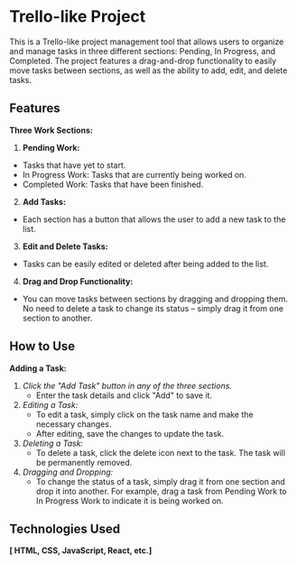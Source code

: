 # Trello-like Project
This is a Trello-like project management tool that allows users to organize and manage tasks in three different sections: Pending, In Progress, and Completed. The project features a drag-and-drop functionality to easily move tasks between sections, as well as the ability to add, edit, and delete tasks.

## Features
**Three Work Sections:**

1. **Pending Work:** 
 * Tasks that have yet to start.
 * In Progress Work: Tasks that are currently being worked on.
 * Completed Work: Tasks that have been finished.

2. **Add Tasks:**
 * Each section has a button that allows the user to add a new task to the list.

3. **Edit and Delete Tasks:**
 * Tasks can be easily edited or deleted after being added to the list.

4. **Drag and Drop Functionality:**
 * You can move tasks between sections by dragging and dropping them. No need to delete a task to change its status – simply drag it from one section to another.

## How to Use
**Adding a Task:**

1. *Click the "Add Task" button in any of the three sections.*
     * Enter the task details and click "Add" to save it.
2. *Editing a Task:*
   * To edit a task, simply click on the task name and make the necessary changes.
   * After editing, save the changes to update the task.
3. *Deleting a Task:*
   * To delete a task, click the delete icon next to the task. The task will be permanently removed.
4. *Dragging and Dropping:*
   * To change the status of a task, simply drag it from one section and drop it into another. For example, drag a task from Pending Work to In Progress Work to indicate it is being worked on.
## Technologies Used
**[ HTML, CSS, JavaScript, React, etc.]**
